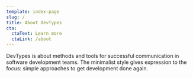 ```yaml
---
template: index-page
slug: /
title: About DevTypes
cta:
  ctaText: Learn more
  ctaLink: /about
---
```


DevTypes is about methods and tools for successful communication in software development teams. The minimalist style gives expression to the focus: simple approaches to get development done again.

